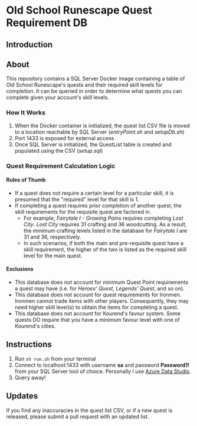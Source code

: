 # Old School Runescape Quest Requirement DB
## Introduction
## About
This repository contains a SQL Server Docker image containing a table of Old School Runescape's quests and their required skill levels for completion. It can be queried in order to determine what quests you can complete given your account's skill levels.
### How It Works
1. When the Docker container is initialized, the quest list CSV file is moved to a location reachable by SQL Server (*entryPoint.sh* and *setupDb.sh*)
2. Port 1433 is exposed for external access
3. Once SQL Server is initialized, the QuestList table is created and populated using the CSV (*setup.sql*)
### Quest Requirement Calculation Logic
#### Rules of Thumb
- If a quest does not require a certain level for a particular skill, it is presumed that the "required" level for that skill is 1.
- If completing a quest requires prior completion of another quest, the skill requirements for the requisite quest are factored in.
	- For example, *Fairytale I - Growing Pains* requires completing *Lost City*. *Lost City* requires 31 crafting and 36 woodcutting. As a result, the minimum crafting levels listed in the database for *Fairytale I* are 31 and 36, respectively.
	- In such scenarios, if both the main and pre-requisite quest have a skill requirement, the higher of the two is listed as the required skill level for the main quest.
#### Exclusions
- This database does not account for minimum Quest Point requirements a quest may have (i.e. for *Heroes' Quest*, *Legends' Quest*, and so on).
- This database does not account for quest requirements for Ironmen. Ironmen cannot trade items with other players. Consequently, they may need higher skill level(s) to obtain the items for completing a quest.
- This database does not account for Kourend's favour system. Some quests DO require that you have a minimum favour level with one of Kourend's cities.
## Instructions
1. Run `sh run.sh` from your terminal
2. Connect to localhost:1433 with username **sa** and password **Password1!** from your SQL Server tool of choice. Personally I use [Azure Data Studio](https://docs.microsoft.com/en-us/sql/azure-data-studio/download-azure-data-studio?view=sql-server-ver15).
3. Query away!
## Updates
If you find any inaccuracies in the quest list CSV, or if a new quest is released, please submit a pull request with an updated list.